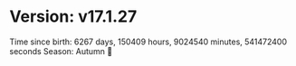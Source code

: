 # Version: v17.1.27
Time since birth: 6267 days, 150409 hours, 9024540 minutes, 541472400 seconds
Season: Autumn 🍁

